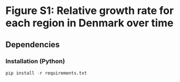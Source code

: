 # Figure S1: Relative growth rate for each region in Denmark over time

## Dependencies

### Installation (Python)

```python
pip install -r requirements.txt
```
